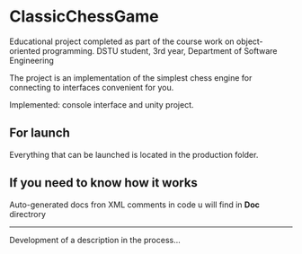 # ClassicChessGame

Educational project completed as part of the course work on object-oriented programming. DSTU student, 3rd year, Department of Software Engineering

The project is an implementation of the simplest chess engine for connecting to interfaces convenient for you.

Implemented: console interface and unity project.

## For launch

Everything that can be launched is located in the production folder.

## If you need to know how it works

Auto-generated docs fron XML comments in code u will find in <b>Doc</b> directrory

---

Development of a description in the process...
